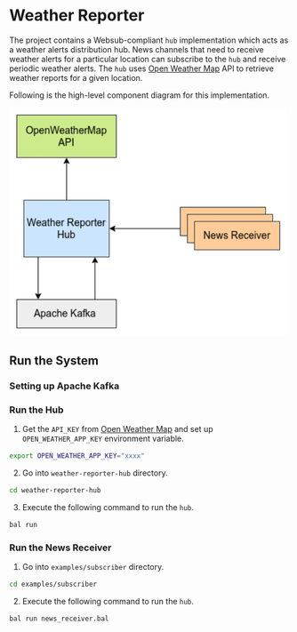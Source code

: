 # Weather Reporter #

The project contains a Websub-compliant `hub` implementation which acts as a weather alerts distribution hub. News channels that need to receive 
weather alerts for a particular location can subscribe to the `hub` and receive periodic weather alerts. The `hub` uses [Open Weather Map](https://openweathermap.org/) API to retrieve weather reports for a given location.

Following is the high-level component diagram for this implementation.

<img src="weather-reporter-hub.png" alt="drawing" width='500'/>

## Run the System ##

### Setting up Apache Kafka ###

### Run the Hub ###

1. Get the `API_KEY` from [Open Weather Map](https://openweathermap.org/) and set up `OPEN_WEATHER_APP_KEY` environment variable.
```sh
export OPEN_WEATHER_APP_KEY="xxxx"
```

2. Go into `weather-reporter-hub` directory.
```sh
cd weather-reporter-hub
```

3. Execute the following command to run the `hub`.
```sh
bal run
```

### Run the News Receiver ###

1. Go into `examples/subscriber` directory.
```sh
cd examples/subscriber
```

2. Execute the following command to run the `hub`.
```sh
bal run news_receiver.bal
```

